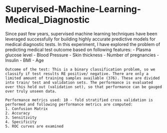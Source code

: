 # Supervised-Machine-Learning-Medical_Diagnostic   
   
   Since past few years, supervised machine learning techniques have been leveraged successfully for building highly accurate predictive models for medical diagnostic tests. In this experiment, I have explored the problem of predicting medical test outcome based on following features:
    - Plasma glucose level
	- Blood Pressure
	- Skin thickness
	- Number of pregnancies
	- Insulin
	- BMI
	- Age
	
	Outcome of the test: This is a binary classification problem, so we classify if test results RE positive/ negative. There are only a limited amount of training samples available (376). These are divided into train/ test and validation sets. The performance is evaluated over this held out (validation set), so that performance can be gauged over truly unseen data.

	Performance metrics used: 10 - fold stratified cross validation is performed and following performance metrics are computed:
	1. Confusion Matrix
	2. Accuracy
	3. Sensitivity
	4. Specificity
	5. ROC curves are examined